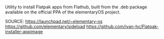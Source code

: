  
 Utility to install Flatpak apps from Flathub, built from the .deb 
 package available on the official PPA of the elementaryOS project.
 

 SOURCE: https://launchpad.net/~elementary-os
 	 https://github.com/elementary/sideload
 	 https://github.com/ivan-hc/Flatpak-installer-appimage
